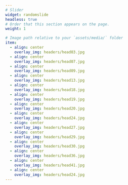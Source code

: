 ```yaml
---
# Slider
widget: randomslide
headless: true
# Order that this section appears on the page.
weight: 1

# Image path relative to your `assets/media/` folder
item:
  - align: center
    overlay_img: headers/head03.jpg  
  - align: center
    overlay_img: headers/head07.jpg  
  - align: center
    overlay_img: headers/head09.jpg  
  - align: center
    overlay_img: headers/head13.jpg  
  - align: center
    overlay_img: headers/head18.jpg  
  - align: center
    overlay_img: headers/head19.jpg  
  - align: center
    overlay_img: headers/head20.jpg  
  - align: center
    overlay_img: headers/head24.jpg
  - align: center
    overlay_img: headers/head27.jpg
  - align: center
    overlay_img: headers/head29.jpg
  - align: center
    overlay_img: headers/head30.jpg
  - align: center
    overlay_img: headers/head36.jpg
  - align: center
    overlay_img: headers/head41.jpg
  - align: center
    overlay_img: headers/head24.jpg
---
```

